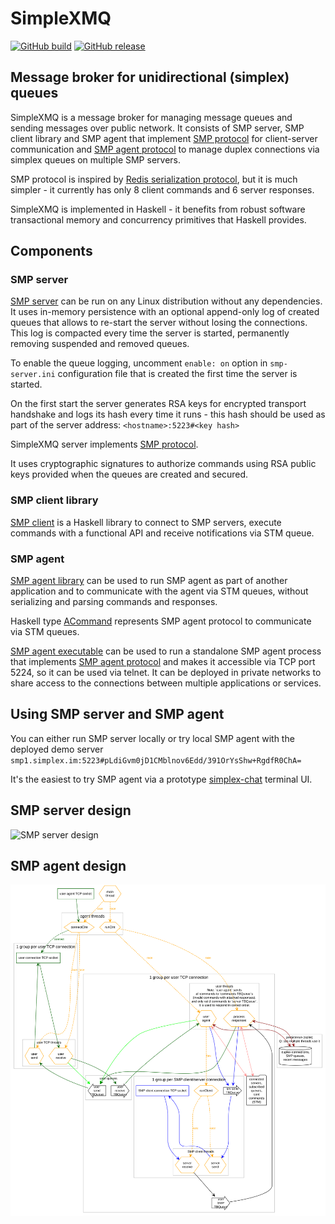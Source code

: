 # SimpleXMQ

[![GitHub build](https://github.com/simplex-chat/simplexmq/workflows/build/badge.svg)](https://github.com/simplex-chat/simplexmq/actions?query=workflow%3Abuild)
[![GitHub release](https://img.shields.io/github/v/release/simplex-chat/simplexmq)](https://github.com/simplex-chat/simplexmq/releases)

## Message broker for unidirectional (simplex) queues

SimpleXMQ is a message broker for managing message queues and sending messages over public network. It consists of SMP server, SMP client library and SMP agent that implement [SMP protocol](./protocol/simplex-messaging.md) for client-server communication and [SMP agent protocol](./protocol/agent-protocol.md) to manage duplex connections via simplex queues on multiple SMP servers.

SMP protocol is inspired by [Redis serialization protocol](https://redis.io/topics/protocol), but it is much simpler - it currently has only 8 client commands and 6 server responses.

SimpleXMQ is implemented in Haskell - it benefits from robust software transactional memory and concurrency primitives that Haskell provides.

## Components

### SMP server

[SMP server](./apps/smp-server/Main.hs) can be run on any Linux distribution without any dependencies. It uses in-memory persistence with an optional append-only log of created queues that allows to re-start the server without losing the connections. This log is compacted every time the server is started, permanently removing suspended and removed queues.

To enable the queue logging, uncomment `enable: on` option in `smp-server.ini` configuration file that is created the first time the server is started.

On the first start the server generates RSA keys for encrypted transport handshake and logs its hash every time it runs - this hash should be used as part of the server address: `<hostname>:5223#<key hash>`

SimpleXMQ server implements [SMP protocol](./protocol/simplex-messaging.md).

It uses cryptographic signatures to authorize commands using RSA public keys provided when the queues are created and secured.

### SMP client library

[SMP client](./src/Simplex/Messaging/Client.hs) is a Haskell library to connect to SMP servers, execute commands with a functional API and receive notifications via STM queue.

### SMP agent

[SMP agent library](./src/Simplex/Messaging/Agent.hs) can be used to run SMP agent as part of another application and to communicate with the agent via STM queues, without serializing and parsing commands and responses.

Haskell type [ACommand](./src/Simplex/Messaging/Agent/Transmission.hs) represents SMP agent protocol to communicate via STM queues.

[SMP agent executable](./apps/smp-agent/Main.hs) can be used to run a standalone SMP agent process that implements [SMP agent protocol](./protocol/agent-protocol.md) and makes it accessible via TCP port 5224, so it can be used via telnet. It can be deployed in private networks to share access to the connections between multiple applications or services.

## Using SMP server and SMP agent

You can either run SMP server locally or try local SMP agent with the deployed demo server `smp1.simplex.im:5223#pLdiGvm0jD1CMblnov6Edd/391OrYsShw+RgdfR0ChA=`

It's the easiest to try SMP agent via a prototype [simplex-chat](https://github.com/simplex-chat/simplex-chat) terminal UI.

## SMP server design

![SMP server design](./design/server.svg)

## SMP agent design

![SMP agent design](./design/agent2.svg)

